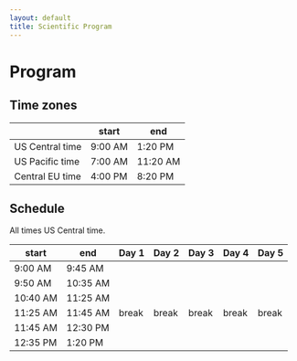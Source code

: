 ```yaml
---
layout: default
title: Scientific Program
---
```


# Program

## Time zones

<div class="tzinfo" markdown="1">

|                 |  start  |  end     |
|-----------------|---------|----------|
| US Central time | 9:00 AM |  1:20 PM |
| US Pacific time | 7:00 AM | 11:20 AM |
| Central EU time | 4:00 PM |  8:20 PM |

</div>

## Schedule

All times US Central time.

<div class="schedule" markdown="1">

| start    | end      | Day 1 | Day 2 | Day 3 | Day 4 | Day 5 |
|----------|----------|-------|-------|-------|-------|-------|
|  9:00 AM |  9:45 AM |       |       |       |       |       |
|  9:50 AM | 10:35 AM |       |       |       |       |       |
| 10:40 AM | 11:25 AM |       |       |       |       |       |
| 11:25 AM | 11:45 AM | break | break | break | break | break |
| 11:45 AM | 12:30 PM |       |       |       |       |       |
| 12:35 PM |  1:20 PM |       |       |       |       |       |

</div>
